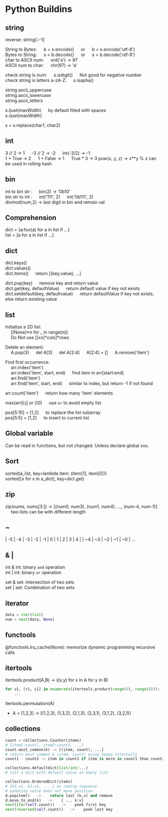 # Python Buildins 


## string
reverse: string[::-1]   

String to Bytes:   b = s.encode()   or   b = s.encode('utf-8')  \
Bytes to String:   s = b.decode()   or   s = b.decode('utf-8')    
char to ASCII num:   ord('a')  -> 97  \
ASCII num to char:   chr(97)  -> 'a' 

check string is num:   s.isdigit()   Not good for negative number\
check string is letters a-zA-Z:   s.isapha()

string.ascii_uppercase\
string.ascii_lowercase\
string.ascii_letters

s.ljust(maxWidth)    by default filled with spaces \
s.rjust(maxWidth)

s = s.replace(char1, char2)


## int
3 // 2 -> 1     -3 // 2 -> -2     int(-3/2) -> -1 \
1 + True -> 2     1 + False -> 1     True * 3 -> 3
pow(x, y, z) -> x**y % z can be used in rolling hash

## bin
int to bin str :   bin(2)  ->  '0b10'    \
bin str to int :   int('111', 2)   int('0b111', 2)  \
divmod(num,2) -> last digit in bin and remain val


## Comprehension     
dict = {a:foo(a) for a in list if ...}  
list = [a for a in list if ...]


## dict
dict.keys()   \
dict.values()   \
dict.items()   return [(key,value), ...] 

dict.pop(key)   remove key and return value \
dict.get(key, defaultValue)   return default value if key not exists  \
dict.setdefault(key, defaultvalue)   return defaultValue if key not exists, else return existing value


## list
Initialize a 2D list:     \
   [[None]*n for _ in range(n)]\
   Do Not use [[xx]*cols]*rows 
 
Delete an element:     \
   A.pop(3)   del A[3]   del A[2:4]   A[2:4] = []   A.remove('item')   
          
Find first occurrence: \
   arr.index('item')  \
   arr.index('item', start, end)   find item in arr[start:end] \
   arr.find('item')  \
   arr.find('item', start, end)   similar to index, but return -1 if not found

arr.count('item')   return how many 'item' elements

max(arr[i:j] or [0])   use `or` to avoid empty list  

pos[5:10] = [1,2]   to replace the list subarray   \
pos[5:5] = [1,2]   to insert to current list  


## Global variable
Can be read in functions, but not changed.  Unless declare global xxx. 


## Sort
sorted(a_list, key=lambda item: (item[1], item[0]))   \
sorted([x for x in a_dict], key=dict.get)


## zip
zip(nums, nums[3:])    -> [(num0, num3), (num1, num4), ..., (num-4, num-1)]  \
     two lists can be with different length


## ~
| -5 | -4 | -3 | -2 | -1 | 0  | 1  | 2  | 3  | 4  |
| ~4 | ~3 | ~2 | ~1 | ~0 | ...


## & |
int & int: binary `and` operation\
int | int: binary `or` operation

set & set: Intersection of two sets\
set | set: Combination of two sets


## iterator
```python
data = iter(list)
num = next(data, None)
```

## functools
@functools.lru_cache(None): memorize dynamic programming recursive calls


## itertools
itertools.product(A,B) -> ((x,y) for x in A for y in B)
```python
for v1, (r1, c1) in enumerate(itertools.product(range(5), range(6))):  
    ...
```

itertools.permutation(A)
  - A = [1,2,3] -> [(1,2,3), (1,3,2), (2,1,3), (2,3,1), (3,1,2), (3,2,1)]

## collections

```python
count = collections.Counter(items)
# {item1:count1, item2:count2, ...}
count.most_common(k) -> [(item, count), ...]
# return most common k (item, count) using heapq internally 
count1 - count2 -> item in count1 if item is more in count1 than count2
```

```python
collections.defaultdict(list/int/...)
# init a dict with default value an empty list
```

```python
collections.OrderedDict(items)
# {k1:v1, k2:v2, ... } as coming sequence  
# updating value does not move position  
d.popitem()   ->    return last (k,v) and remove 
d.move_to_end(k)   ->    { ... k:v}
next(iter(self.count))   ->    peek first key
next(reversed(self.count))   ->    peek last key
```
